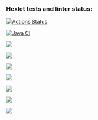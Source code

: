 ### Hexlet tests and linter status:
[![Actions Status](https://github.com/anasasiia/java-project-71/workflows/hexlet-check/badge.svg)](https://github.com/anasasiia/java-project-71/actions)

[![Java CI](https://github.com/anasasiia/java-project-71/actions/workflows/java-ci.yml/badge.svg?branch=main)](https://github.com/anasasiia/java-project-71/actions/workflows/java-ci.yml)

<a href="https://codeclimate.com/github/anasasiia/java-project-71/maintainability"><img src="https://api.codeclimate.com/v1/badges/6fd34ed228ced1a00f24/maintainability" /></a>

<a href="https://codeclimate.com/github/anasasiia/java-project-71/test_coverage"><img src="https://api.codeclimate.com/v1/badges/6fd34ed228ced1a00f24/test_coverage" /></a>

<a href="https://asciinema.org/a/rMYFISf6s6q5ojBcsgn2MAe5h" target="_blank"><img src="https://asciinema.org/a/rMYFISf6s6q5ojBcsgn2MAe5h.svg" /></a>

<a href="https://asciinema.org/a/JVnUoo5U7EoVyyj6EhRTHunNb" target="_blank"><img src="https://asciinema.org/a/JVnUoo5U7EoVyyj6EhRTHunNb.svg" /></a>

<a href="https://asciinema.org/a/4RaB8CmMeihwC9ZFHnP611IUI" target="_blank"><img src="https://asciinema.org/a/4RaB8CmMeihwC9ZFHnP611IUI.svg" /></a>

<a href="https://asciinema.org/a/BcE06ElFVItCneg3uPxq1f8GK" target="_blank"><img src="https://asciinema.org/a/BcE06ElFVItCneg3uPxq1f8GK.svg" /></a>

<a href="https://asciinema.org/a/x8EOsEzMSWZaE1XADBsxfyzkj" target="_blank"><img src="https://asciinema.org/a/x8EOsEzMSWZaE1XADBsxfyzkj.svg" /></a>

